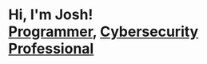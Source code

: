 <h1>Hi, I'm Josh! <br/><a href="https://github.com/k-cochrane">Programmer</a>, <a href="[https://www.linkedin.com/in/joshmadakor/](https://www.linkedin.com/in/kevin-cochrane-04509424b/)">Cybersecurity Professional</a> 
<!--
**k-cochrane/k-cochrane** is a ✨ _special_ ✨ repository because its `README.md` (this file) appears on your GitHub profile.

Here are some ideas to get you started:

- 🔭 I’m currently working on ...
- 🌱 I’m currently learning ...
- 👯 I’m looking to collaborate on ...
- 🤔 I’m looking for help with ...
- 💬 Ask me about ...
- 📫 How to reach me: ...
- 😄 Pronouns: ...
- ⚡ Fun fact: ...
-->
